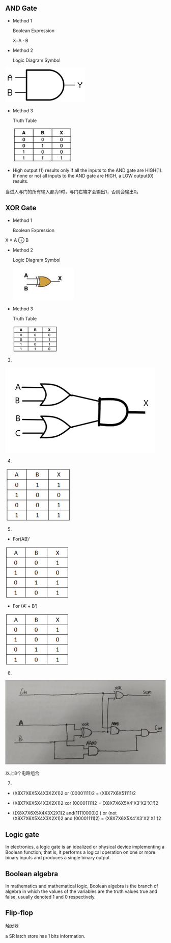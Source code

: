 
 ## AND Gate
- Method 1
   
   Boolean Expression

   X=A ·    B 
 -  Method 2

     Logic Diagram Symbol

 ![](images\77c6a7efce1b9d16f9262943f7deb48f8c54642a.png)

 - Method 3

     Truth Table

     ![](images\table.jpg)

- High output (1) results only if all the inputs to the AND gate are HIGH(1). If none or not all inputs to the AND gate are HIGH, a LOW output(0) results.

当进入与门的所有输入都为1时，与门右端才会输出1，否则会输出0。

## XOR Gate

- Method 1

  Boolean Expression

X   =  A  ⊕  B

- Method 2

  Logic Diagram Symbol 

  ![](images\XOR.png)

- Method 3

    Truth Table

  ![](images\xorg.png) 

  
3)
   
 ![](images\hw1.png) 


4)
   
   ![](images\hw2.png)

5)

- For(AB)’

![](images\hw3.png)

- For (A’ + B’)

![]( images\hw3.png)

6)
![](images\hw4.jpg)


以上8个电路组合

7)

  - (X8X7X6X5X4X3X2X1)2 or (00001111)2 = (X8X7X6X51111)2 

- (X8X7X6X5X4X3X2X1)2 xor (00001111)2 = (X8X7X6X5X4'X3'X2'X1')2 

-  ((X8X7X6X5X4X3X2X1)2 and(11110000)2 ) or  (not (X8X7X6X5X4X3X2X1)2 and (00001111)2)  =  (X8X7X6X5X4'X3'X2'X1')2

## Logic gate

 In electronics, a logic gate is an idealized or physical device implementing a Boolean function; that is, it performs a logical operation on one or more binary inputs and produces a single binary output. 

 ## Boolean algebra

 In mathematics and mathematical logic, Boolean algebra is the branch of algebra in which the values of the variables are the truth values true and false, usually denoted 1 and 0 respectively. 

 ## Flip-flop

 触发器

  a SR latch store has 1 bits information. 






